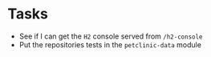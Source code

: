 # Tasks
* See if I can get the `H2` console served from `/h2-console`
* Put the repositories tests in the `petclinic-data` module
